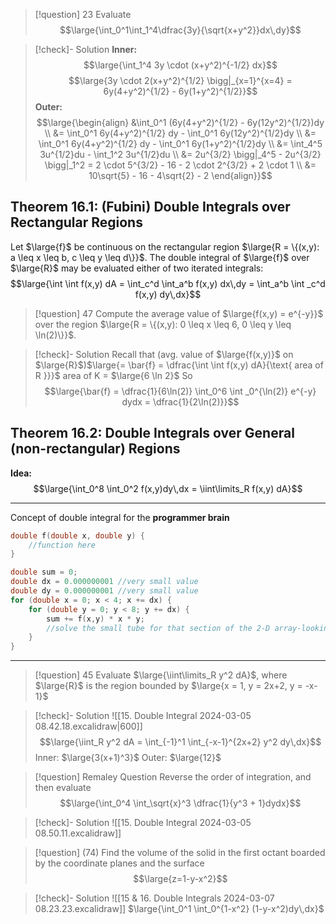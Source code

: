 >[!question] 23
>Evaluate 
>$$\large{\int_0^1\int_1^4\dfrac{3y}{\sqrt{x+y^2}}dx\,dy}$$

>[!check]- Solution
>**Inner:**
>$$\large{\int_1^4 3y \cdot (x+y^2)^{-1/2} dx}$$
>$$\large{3y \cdot 2(x+y^2)^{1/2} \bigg|_{x=1}^{x=4} = 6y(4+y^2)^{1/2} - 6y(1+y^2)^{1/2}}$$
>**Outer:**
>$$\large{\begin{align} &\int_0^1 (6y(4+y^2)^{1/2} - 6y(12y^2)^{1/2})dy \\ &= \int_0^1 6y(4+y^2)^{1/2} dy - \int_0^1 6y(12y^2)^{1/2}dy \\ &= \int_0^1 6y(4+y^2)^{1/2} dy - \int_0^1 6y(1+y^2)^{1/2}dy \\ &= \int_4^5 3u^{1/2}du - \int_1^2 3u^{1/2}du \\ &= 2u^{3/2} \bigg|_4^5 - 2u^{3/2} \bigg|_1^2 = 2 \cdot 5^{3/2} - 16 - 2 \cdot 2^{3/2} + 2 \cdot 1 \\ &= 10\sqrt{5} - 16 - 4\sqrt{2} - 2 \end{align}}$$


## Theorem 16.1: (Fubini) Double Integrals over Rectangular Regions
Let $\large{f}$ be continuous on the rectangular region $\large{R = \{(x,y): a \leq x \leq b, c \leq y \leq d\}}$. The double integral of $\large{f}$ over $\large{R}$ may be evaluated either of two iterated integrals:
$$\large{\int \int f(x,y) dA = \int_c^d \int_a^b f(x,y) dx\,dy = \int_a^b \int _c^d f(x,y) dy\,dx}$$

>[!question] 47
>Compute the average value of $\large{f(x,y) = e^{-y}}$ over the region $\large{R = \{(x,y): 0 \leq x \leq 6, 0 \leq y \leq \ln(2)\}}$.

>[!check]- Solution
>Recall that 
>(avg. value of $\large{f(x,y)}$ on $\large{R}$)$\large{= \bar{f} = \dfrac{\int \int f(x,y) dA}{\text{ area of R }}}$
>area of K = $\large{6 \ln 2}$
>So 
>$$\large{\bar{f} = \dfrac{1}{6\ln(2)} \int_0^6 \int _0^{\ln(2)} e^{-y} dydx = \dfrac{1}{2\ln(2)}}$$

## Theorem 16.2: Double Integrals over General (non-rectangular) Regions
**Idea:**
$$\large{\int_0^8 \int_0^2 f(x,y)dy\,dx = \iint\limits_R f(x,y) dA}$$
___

Concept of double integral for the **programmer brain**
```c
double f(double x, double y) {
	//function here
}

double sum = 0;
double dx = 0.000000001 //very small value
double dy = 0.000000001 //very small value
for (double x = 0; x < 4; x += dx) {
	for (double y = 0; y < 8; y += dx) {
		sum += f(x,y) * x * y;
		//solve the small tube for that section of the 2-D array-looking segmentation of the volume
	}
}
```

___

>[!question] 45
>Evaluate $\large{\iint\limits_R y^2 dA}$, where $\large{R}$ is the region bounded by $\large{x = 1, y = 2x+2, y = -x-1}$

>[!check]- Solution
>![[15. Double Integral 2024-03-05 08.42.18.excalidraw|600]]
>$$\large{\iint_R y^2 dA = \int_{-1}^1 \int_{-x-1}^{2x+2} y^2 dy\,dx}$$
>Inner: $\large{3(x+1)^3}$
>Outer: $\large{12}$

>[!question] Remaley Question
>Reverse the order of integration, and then evaluate
>$$\large{\int_0^4 \int_\sqrt{x}^3 \dfrac{1}{y^3 + 1}dydx}$$

>[!check]- Solution
>![[15. Double Integral 2024-03-05 08.50.11.excalidraw]]

>[!question] (74)
>Find the volume of the solid in the first octant boarded by the coordinate planes and the surface
>$$\large{z=1-y-x^2}$$

>[!check]- Solution
>![[15 & 16. Double Integrals 2024-03-07 08.23.23.excalidraw]]
>$\large{\int_0^1 \int_0^{1-x^2} (1-y-x^2)dy\,dx}$
